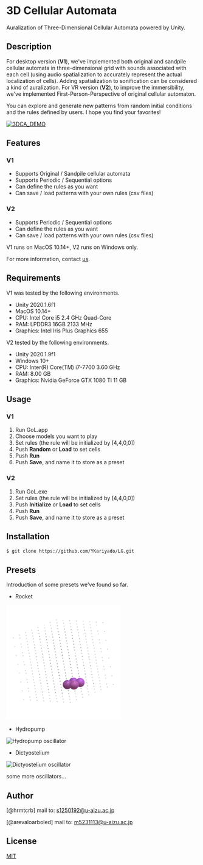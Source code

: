 
# 3D Cellular Automata
Auralization of Three-Dimensional Cellular Automata powered by Unity.

## Description
For desktop version (**V1**), we've implemented both original and sandpile cellular automata in three-dimensional grid with sounds associated with each cell (using audio spatialization to accurately represent the actual localization of cells). Adding spatialization to sonification can be considered a kind of auralization.
For VR version (**V2**), to improve the immersibility, we've implemented First-Person-Perspective of original cellular automaton. 

You can explore and generate new patterns from random initial conditions and the rules defined by users. I hope you find your favorites!

<!--
![3DCA image]()
![VRCA image]()
-->

[![3DCA_DEMO](http://img.youtube.com/vi/kSOa_Kmai9E/0.jpg)](http://www.youtube.com/watch?v=kSOa_Kmai9E "demo")
 
## Features
### V1
- Supports Original / Sandpile cellular automata
- Supports Periodic / Sequential options
- Can define the rules as you want
- Can save / load patterns with your own rules (csv files)

### V2
- Supports Periodic / Sequential options
- Can define the rules as you want
- Can save / load patterns with your own rules (csv files)

V1 runs on MacOS 10.14+, V2 runs on Windows only.
 
For more information, contact [us](#Author).

## Requirements
V1 was tested by the following environments.
- Unity 2020.1.6f1
- MacOS 10.14+
- CPU: Intel Core i5 2.4 GHz Quad-Core
- RAM: LPDDR3 16GB 2133 MHz
- Graphics: Intel Iris Plus Graphics 655

V2 tested by the following environments.
- Unity 2020.1.9f1
- Windows 10+ 
- CPU: Inter(R) Core(TM) i7-7700 3.60 GHz
- RAM: 8.00 GB
- Graphics: Nvidia GeForce GTX 1080 Ti 11 GB

## Usage
### V1
1. Run GoL.app
2. Choose models you want to play
3. Set rules (the rule will be initialized by [4,4,0,0])
4. Push **Random** or **Load** to set cells
5. Push **Run**
6. Push **Save**, and name it to store as a preset

### V2
1. Run GoL.exe
2. Set rules (the rule will be initialized by [4,4,0,0])
3. Push **Initialize** or **Load** to set cells 
4. Push **Run**
5. Push **Save**, and name it to store as a preset
 
## Installation
```
$ git clone https://github.com/YKariyado/LG.git
```

## Presets
Introduction of some presets we've found so far.
- Rocket
<img src="_image/1608680514.gif" alt="Rocket oscillator" title="Rocket">

- Hydropump
<img src="_image/pomp.gif" alt="Hydropump oscillator" title="Hydropump" width="300" height="300">

- Dictyostelium
<img src="_image/nenkin.gif" alt="Dictyostelium oscillator" title="Dictyostelium" width="300" height="300">

some more oscillators...
 
## Author
[@hrmtcrb]
mail to: s1250192@u-aizu.ac.jp

[@arevaloarboled]
mail to: m5231113@u-aizu.ac.jp

 
## License
[MIT](LICENSE)</blockquote>
